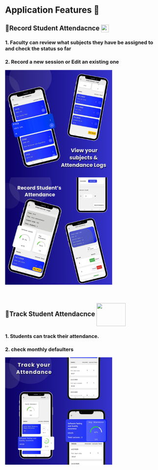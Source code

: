 <h1>Application Features  📱</h1>

<h2>📌Record Student Attendacnce  <img src="https://encrypted-tbn0.gstatic.com/images?q=tbn:ANd9GcSTQZKXkweCn-kItcezXLcPvmSDGyKkQ9GuQOpo6xX3m0RjgT7vkB6C_zA0qffjoVh11wk&usqp=CAU" align="center" height="25" width="25"/></h2>
<h3>1. Faculty can review what subjects they have be assigned to and check the status so far </h3>
<h3>2. Record a new session or Edit an existing one  </h3>

<p><img src="https://github.com/itsSaadMalik/MyVidyapeeth-App-Description/blob/main/images/apply%20for%20leave_20250330_183620_0001.png?raw=true"  align="center" height="350" width="350"/>
<img src="https://github.com/itsSaadMalik/MyVidyapeeth-App-Description/blob/main/images/apply%20for%20leave_20250330_183620_0002.png?raw=true"  align="center" height="350" width="350"/>
</p>
 <br>
 <h2>📌Track Student Attendacnce
  <img src= "https://thumbs.dreamstime.com/b/collection-vector-clipboards-check-marks-lists-flat-line-icons-productivity-to-do-tasks-checklist-tracking-355666866.jpg" align="center" height="75" width="95"/></h2>
<h3>1. Students can track their attendance. </h3>
<h3>2. check monthly defaulters </h3>
 
<p><img src="https://github.com/itsSaadMalik/MyVidyapeeth-App-Description/blob/main/images/apply%20for%20leave_20250330_183620_0005.png?raw=true"  align="center" height="350" width="350"/>

</p>
